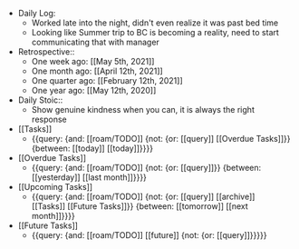 - Daily Log:
    - Worked late into the night, didn't even realize it was past bed time
    - Looking like Summer trip to BC is becoming a reality, need to start communicating that with manager
- Retrospective::
    - One week ago: [[May 5th, 2021]]
    - One month ago: [[April 12th, 2021]]
    - One quarter ago: [[February 12th, 2021]]
    - One year ago: [[May 12th, 2020]]
- Daily Stoic::
    - Show genuine kindness when you can, it is always the right response
- [[Tasks]]
    - {{query: {and: [[roam/TODO]] {not: {or: [[query]] [[Overdue Tasks]]}} {between: [[today]] [[today]]}}}}
- [[Overdue Tasks]]
    - {{query: {and: [[roam/TODO]] {not: {or: [[query]]}} {between: [[yesterday]] [[last month]]}}}}
- [[Upcoming Tasks]]
    - {{query: {and: [[roam/TODO]] {not: {or: [[query]] [[archive]] [[Tasks]] [[Future Tasks]]}} {between: [[tomorrow]] [[next month]]}}}}
- [[Future Tasks]]
    - {{query: {and: [[roam/TODO]] [[future]] {not: {or: [[query]]}}}}}
